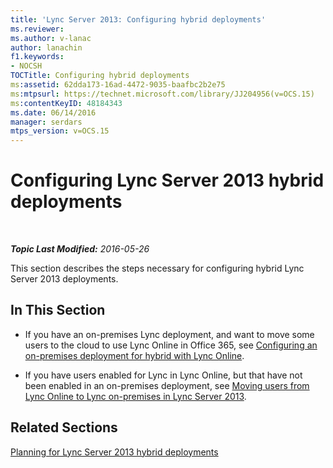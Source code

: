 ```yaml
---
title: 'Lync Server 2013: Configuring hybrid deployments'
ms.reviewer: 
ms.author: v-lanac
author: lanachin
f1.keywords:
- NOCSH
TOCTitle: Configuring hybrid deployments
ms:assetid: 62dda173-16ad-4472-9035-baafbc2b2e75
ms:mtpsurl: https://technet.microsoft.com/library/JJ204956(v=OCS.15)
ms:contentKeyID: 48184343
ms.date: 06/14/2016
manager: serdars
mtps_version: v=OCS.15
---
```


<div data-xmlns="http://www.w3.org/1999/xhtml">

<div class="topic" data-xmlns="http://www.w3.org/1999/xhtml" data-msxsl="urn:schemas-microsoft-com:xslt" data-cs="http://msdn.microsoft.com/">

<div data-asp="http://msdn2.microsoft.com/asp">

# Configuring Lync Server 2013 hybrid deployments

</div>

<div id="mainSection">

<div id="mainBody">

<span> </span>

_**Topic Last Modified:** 2016-05-26_

This section describes the steps necessary for configuring hybrid Lync Server 2013 deployments.

<div>

## In This Section

  - If you have an on-premises Lync deployment, and want to move some users to the cloud to use Lync Online in Office 365, see [Configuring an on-premises deployment for hybrid with Lync Online](lync-server-2013-configuring-an-on-premises-deployment-for-hybrid-with-lync-online.md).

  - If you have users enabled for Lync in Lync Online, but that have not been enabled in an on-premises deployment, see [Moving users from Lync Online to Lync on-premises in Lync Server 2013](lync-server-2013-moving-users-from-lync-online-to-lync-on-premises.md).

</div>

<div>

## Related Sections

[Planning for Lync Server 2013 hybrid deployments](lync-server-2013-planning-for-hybrid-deployments.md)

</div>

</div>

<span> </span>

</div>

</div>

</div>

